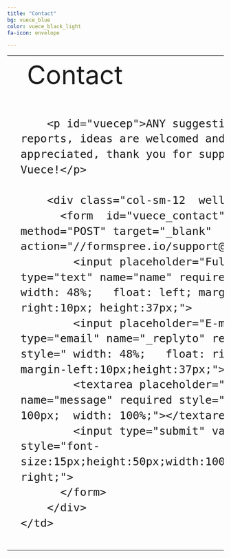 ```yaml
---
title: "Contact"
bg: vuece_blue
color: vuece_black_light
fa-icon: envelope

---
```


<head>
<style>
#vuecep{
    font-size: 30px;
}
</style>
</head>

<table>
  <tr>
    <td rowspan="2">
    <span class="fa-stack subtlecircle" style="font-size:60px; background:rgba(255,166,0,0)">
          <i class="fa fa-circle fa-stack-2x text-vuece_black_light"></i>
		  <i class="fa fa-send fa-stack-1x text-vuece_blue"></i>
	</span>
	</td>
	<td style="font-size:60px;text-align:left;line-height:1.2;">
    	Contact
	</td>		
  </tr>
  
   <tr>
	<td style="font-size:30px;line-height:1.4;padding:15px;">
	
		<p id="vuecep">ANY suggestions, bug reports, ideas are welcomed and highly appreciated, thank you for supporting Vuece!</p>
		
		<div class="col-sm-12  well">
		  <form  id="vuece_contact" method="POST" target="_blank" action="//formspree.io/support@vuece.com">
		    <input placeholder="Full Name" type="text" name="name" required style=" width: 48%;   float: left; margin-right:10px; height:37px;">
		    <input placeholder="E-mail" type="email" name="_replyto" required style=" width: 48%;   float: right;   margin-left:10px;height:37px;"><br />
		    <textarea placeholder="Message" name="message" required style=" height: 100px;  width: 100%;"></textarea>
		    <input type="submit" value="Send" style="font-size:15px;height:50px;width:100px;float: right;">
		  </form>
		</div>
	</td>		
  </tr>
</table>



